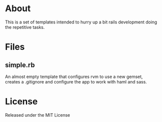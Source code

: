 About
=====

This is a set of templates intended to hurry up a bit rails development doing
the repetitive tasks.

Files
=====

simple.rb
---------

An almost empty template that configures rvm to use a new gemset, creates a .gitignore and configure the app to work with haml and sass.

License
=======

Released under the MIT License
